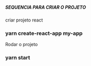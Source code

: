 ##### SEQUENCIA PARA CRIAR O PROJETO #####

criar projeto react

### yarn create-react-app my-app

Rodar o projeto
### yarn start



